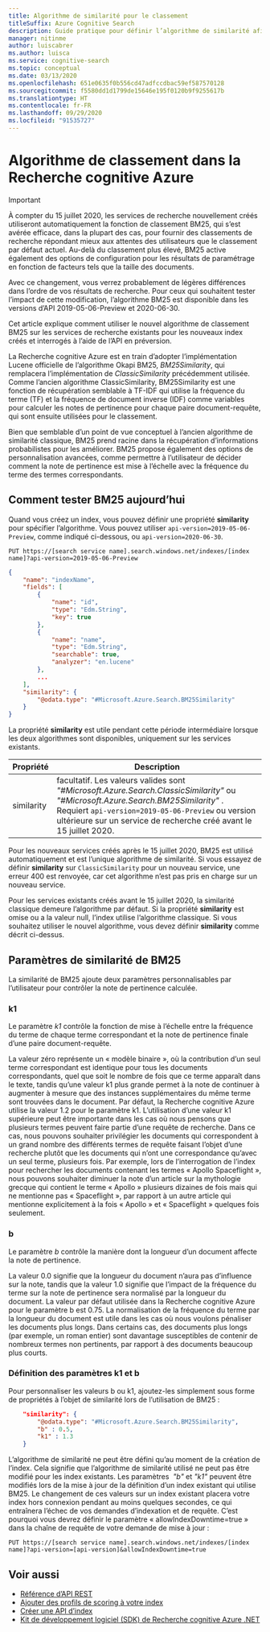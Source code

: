 ```yaml
---
title: Algorithme de similarité pour le classement
titleSuffix: Azure Cognitive Search
description: Guide pratique pour définir l’algorithme de similarité afin d’essayer un nouvel algorithme de similarité pour le classement
manager: nitinme
author: luiscabrer
ms.author: luisca
ms.service: cognitive-search
ms.topic: conceptual
ms.date: 03/13/2020
ms.openlocfilehash: 651e0635f0b556cd47adfccdbac59ef587570128
ms.sourcegitcommit: f5580dd1d1799de15646e195f0120b9f9255617b
ms.translationtype: HT
ms.contentlocale: fr-FR
ms.lasthandoff: 09/29/2020
ms.locfileid: "91535727"
---
```

# <a name="ranking-algorithm-in-azure-cognitive-search"></a>Algorithme de classement dans la Recherche cognitive Azure

> [!IMPORTANT]
> À compter du 15 juillet 2020, les services de recherche nouvellement créés utiliseront automatiquement la fonction de classement BM25, qui s’est avérée efficace, dans la plupart des cas, pour fournir des classements de recherche répondant mieux aux attentes des utilisateurs que le classement par défaut actuel. Au-delà du classement plus élevé, BM25 active également des options de configuration pour les résultats de paramétrage en fonction de facteurs tels que la taille des documents.  
>
> Avec ce changement, vous verrez probablement de légères différences dans l’ordre de vos résultats de recherche. Pour ceux qui souhaitent tester l’impact de cette modification, l’algorithme BM25 est disponible dans les versions d’API 2019-05-06-Preview et 2020-06-30.  

Cet article explique comment utiliser le nouvel algorithme de classement BM25 sur les services de recherche existants pour les nouveaux index créés et interrogés à l’aide de l’API en préversion.

La Recherche cognitive Azure est en train d’adopter l’implémentation Lucene officielle de l’algorithme Okapi BM25, *BM25Similarity*, qui remplacera l’implémentation de *ClassicSimilarity* précédemment utilisée. Comme l’ancien algorithme ClassicSimilarity, BM25Similarity est une fonction de récupération semblable à TF-IDF qui utilise la fréquence du terme (TF) et la fréquence de document inverse (IDF) comme variables pour calculer les notes de pertinence pour chaque paire document-requête, qui sont ensuite utilisées pour le classement. 

Bien que semblable d’un point de vue conceptuel à l’ancien algorithme de similarité classique, BM25 prend racine dans la récupération d’informations probabilistes pour les améliorer. BM25 propose également des options de personnalisation avancées, comme permettre à l’utilisateur de décider comment la note de pertinence est mise à l’échelle avec la fréquence du terme des termes correspondants.

## <a name="how-to-test-bm25-today"></a>Comment tester BM25 aujourd’hui

Quand vous créez un index, vous pouvez définir une propriété **similarity** pour spécifier l’algorithme. Vous pouvez utiliser `api-version=2019-05-06-Preview`, comme indiqué ci-dessous, ou `api-version=2020-06-30`.

```
PUT https://[search service name].search.windows.net/indexes/[index name]?api-version=2019-05-06-Preview
```

```json  
{
    "name": "indexName",
    "fields": [
        {
            "name": "id",
            "type": "Edm.String",
            "key": true
        },
        {
            "name": "name",
            "type": "Edm.String",
            "searchable": true,
            "analyzer": "en.lucene"
        },
        ...
    ],
    "similarity": {
        "@odata.type": "#Microsoft.Azure.Search.BM25Similarity"
    }
}
```

La propriété **similarity** est utile pendant cette période intermédiaire lorsque les deux algorithmes sont disponibles, uniquement sur les services existants. 

| Propriété | Description |
|----------|-------------|
| similarity | facultatif. Les valeurs valides sont *"#Microsoft.Azure.Search.ClassicSimilarity"* ou *"#Microsoft.Azure.Search.BM25Similarity"* . <br/> Requiert `api-version=2019-05-06-Preview` ou version ultérieure sur un service de recherche créé avant le 15 juillet 2020. |

Pour les nouveaux services créés après le 15 juillet 2020, BM25 est utilisé automatiquement et est l’unique algorithme de similarité. Si vous essayez de définir **similarity** sur `ClassicSimilarity` pour un nouveau service, une erreur 400 est renvoyée, car cet algorithme n’est pas pris en charge sur un nouveau service.

Pour les services existants créés avant le 15 juillet 2020, la similarité classique demeure l’algorithme par défaut. Si la propriété **similarity** est omise ou a la valeur null, l’index utilise l’algorithme classique. Si vous souhaitez utiliser le nouvel algorithme, vous devez définir **similarity** comme décrit ci-dessus.

## <a name="bm25-similarity-parameters"></a>Paramètres de similarité de BM25

La similarité de BM25 ajoute deux paramètres personnalisables par l’utilisateur pour contrôler la note de pertinence calculée.

### <a name="k1"></a>k1

Le paramètre *k1* contrôle la fonction de mise à l’échelle entre la fréquence du terme de chaque terme correspondant et la note de pertinence finale d’une paire document-requête.

La valeur zéro représente un « modèle binaire », où la contribution d’un seul terme correspondant est identique pour tous les documents correspondants, quel que soit le nombre de fois que ce terme apparaît dans le texte, tandis qu’une valeur k1 plus grande permet à la note de continuer à augmenter à mesure que des instances supplémentaires du même terme sont trouvées dans le document. Par défaut, la Recherche cognitive Azure utilise la valeur 1.2 pour le paramètre k1. L’utilisation d’une valeur k1 supérieure peut être importante dans les cas où nous pensons que plusieurs termes peuvent faire partie d’une requête de recherche. Dans ce cas, nous pouvons souhaiter privilégier les documents qui correspondent à un grand nombre des différents termes de requête faisant l’objet d’une recherche plutôt que les documents qui n’ont une correspondance qu’avec un seul terme, plusieurs fois. Par exemple, lors de l’interrogation de l’index pour rechercher les documents contenant les termes « Apollo Spaceflight », nous pouvons souhaiter diminuer la note d’un article sur la mythologie grecque qui contient le terme « Apollo » plusieurs dizaines de fois mais qui ne mentionne pas « Spaceflight », par rapport à un autre article qui mentionne explicitement à la fois « Apollo » et « Spaceflight » quelques fois seulement. 
 
### <a name="b"></a>b

Le paramètre *b* contrôle la manière dont la longueur d’un document affecte la note de pertinence.

La valeur 0.0 signifie que la longueur du document n’aura pas d’influence sur la note, tandis que la valeur 1.0 signifie que l’impact de la fréquence du terme sur la note de pertinence sera normalisé par la longueur du document. La valeur par défaut utilisée dans la Recherche cognitive Azure pour le paramètre b est 0.75. La normalisation de la fréquence du terme par la longueur du document est utile dans les cas où nous voulons pénaliser les documents plus longs. Dans certains cas, des documents plus longs (par exemple, un roman entier) sont davantage susceptibles de contenir de nombreux termes non pertinents, par rapport à des documents beaucoup plus courts.

### <a name="setting-k1-and-b-parameters"></a>Définition des paramètres k1 et b

Pour personnaliser les valeurs b ou k1, ajoutez-les simplement sous forme de propriétés à l’objet de similarité lors de l’utilisation de BM25 :

```json
    "similarity": {
        "@odata.type": "#Microsoft.Azure.Search.BM25Similarity",
        "b" : 0.5,
        "k1" : 1.3
    }
```

L’algorithme de similarité ne peut être défini qu’au moment de la création de l’index. Cela signifie que l’algorithme de similarité utilisé ne peut pas être modifié pour les index existants. Les paramètres  *"b"* et *"k1"* peuvent être modifiés lors de la mise à jour de la définition d’un index existant qui utilise BM25. Le changement de ces valeurs sur un index existant placera votre index hors connexion pendant au moins quelques secondes, ce qui entraînera l’échec de vos demandes d’indexation et de requête. C’est pourquoi vous devrez définir le paramètre « allowIndexDowntime=true » dans la chaîne de requête de votre demande de mise à jour :

```http
PUT https://[search service name].search.windows.net/indexes/[index name]?api-version=[api-version]&allowIndexDowntime=true
```

## <a name="see-also"></a>Voir aussi  

+ [Référence d’API REST](/rest/api/searchservice/)
+ [Ajouter des profils de scoring à votre index](index-add-scoring-profiles.md)
+ [Créer une API d’index](/rest/api/searchservice/create-index)
+ [Kit de développement logiciel (SDK) de Recherche cognitive Azure .NET](/dotnet/api/overview/azure/search)